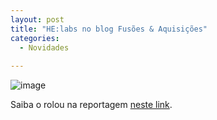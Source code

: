 ```yaml
---
layout: post
title: "HE:labs no blog Fusões & Aquisições"
categories:
  - Novidades
     
---
```


![image](/blog/images/posts/2012-10-29/fusoes.jpg)

Saiba o rolou na reportagem [neste link](http://fusoesaquisicoes.blogspot.com.br/2012/10/helabs-compra-empresa-de-londrina.html).